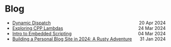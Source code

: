# Blog
- [Dynamic Dispatch](#/blogposts/(2024-04-20-1713615134)_Dynamic%20Dispatch.md) <span style="float: right;">20 Apr 2024</span>
- [Exploring CPP Lambdas](#/blogposts/(2024-03-24-1711305012)_Exploring%20CPP%20Lambdas.md) <span style="float: right;">24 Mar 2024</span>
- [Intro to Embedded Scripting](#/blogposts/(2024-03-04-1709611744)_Intro%20to%20Embedded%20Scripting.md) <span style="float: right;">04 Mar 2024</span>
- [Building a Personal Blog Site in 2024: A Rusty Adventure](#/blogposts/(2024-01-31-1706631622)_Building%20a%20Personal%20Blog%20Site%20in%202024%3A%20A%20Rusty%20Adventure.md) <span style="float: right;">31 Jan 2024</span>
